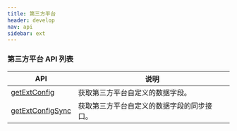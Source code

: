 ```yaml
---
title: 第三方平台
header: develop
nav: api
sidebar: ext
---
```

### 第三方平台 API 列表

|API|说明|
|----|----|
|<a href="https://smartprogram.baidu.com/docs/develop/api/getextconfig/#getExtConfig">getExtConfig</a>|获取第三方平台自定义的数据字段。|
|<a href="https://smartprogram.baidu.com/docs/develop/api/getextconfig/#getExtConfigSync">getExtConfigSync</a>|获取第三方平台自定义的数据字段的同步接口。|

<!-- getExtConfig
-----

**解释**：获取第三方平台自定义的数据字段。

**参数**：Object

**Object参数说明**：

|参数 | 类型 | 必填 | 返回|
|---- | ---- | ---- | ---- |
|success| Function |   否 |  返回第三方平台自定义的数据|
|fail  |  Function |   否  |接口调用失败的回调函数|
|complete   | Function   | 否 |  接口调用结束的回调函数（调用成功、失败都会执行）|

**success返回参数说明**：

|参数 | 类型 | 说明|
|---- | ---- | ---- |
|extConfig |  Object | 第三方平台自定义的数据 |

**示例**：

```js
swan.getExtConfig({
    success: function(res) {
      console.log(res.extConfig);
    }
});
```


getExtConfigSync
-----

**解释**：获取第三方平台自定义的数据字段的同步接口。

**返回说明**：

|参数 | 类型 | 说明|
|---- | ---- | ---- |
|extConfig |  Object | 第三方平台自定义的数据 |

**示例**：

```js
let extConfig = swan.getExtConfigSync();
console.log(extConfig);
``` -->
